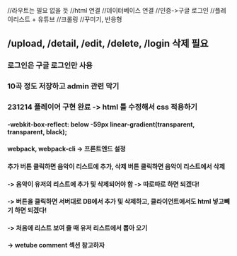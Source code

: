 //라우트는 필요 없을 듯
//html 연결
//데이터베이스 연결
//인증->구글 로그인
//플레이리스트 + 유튜브
//크롤링
//꾸미기, 반응형

## /upload, /detail, /edit, /delete, /login 삭제 필요

### 로그인은 구글 로그인만 사용

### 10곡 정도 저장하고 admin 관련 막기

### 231214 플레이어 구현 완료 -> html 틀 수정해서 css 적용하기

#### -webkit-box-reflect: below -59px linear-gradient(transparent, transparent, black);

#### webpack, webpack-cli -> 프론트엔드 설정

#### 추가 버튼 클릭하면 음악이 리스트에 추가, 삭제 버튼 클릭하면 음악이 리스트에서 삭제

#### -> 음악이 유저의 리스트에 추가 및 삭제되어야 함 -> 따로따로 하면 되겠다!

#### -> 버튼을 클릭하면 서버대로 DB에서 추가 및 삭제하고, 클라이언트에서도 html 넣고빼기 하면 되겠다!

#### -> 처음에 리스트 보여 줄 때 유저 리스트에서 뽑아 오기

#### -> wetube comment 섹션 참고하자
